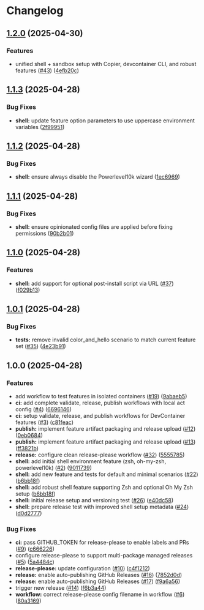 # Changelog

## [1.2.0](https://github.com/jonmatum/devcontainer-features/compare/v1.1.3...v1.2.0) (2025-04-30)


### Features

* unified shell + sandbox setup with Copier, devcontainer CLI, and robust features ([#43](https://github.com/jonmatum/devcontainer-features/issues/43)) ([4efb20c](https://github.com/jonmatum/devcontainer-features/commit/4efb20ccf7244eedcbde25f576e1ad150292a2e7))

## [1.1.3](https://github.com/jonmatum/devcontainer-features/compare/v1.1.2...v1.1.3) (2025-04-28)


### Bug Fixes

* **shell:** update feature option parameters to use uppercase environment variables ([2f99951](https://github.com/jonmatum/devcontainer-features/commit/2f99951f05b8e5a8674447ca4d738e38af2ba752))

## [1.1.2](https://github.com/jonmatum/devcontainer-features/compare/v1.1.1...v1.1.2) (2025-04-28)


### Bug Fixes

* **shell:** ensure always disable the Powerlevel10k wizard ([1ec6969](https://github.com/jonmatum/devcontainer-features/commit/1ec69697a9e0ad3b4c255cc5ea81175a8bbd4d27))

## [1.1.1](https://github.com/jonmatum/devcontainer-features/compare/v1.1.0...v1.1.1) (2025-04-28)


### Bug Fixes

* **shell:** ensure opinionated config files are applied before fixing permissions ([90b2b01](https://github.com/jonmatum/devcontainer-features/commit/90b2b01bfdda6fff43d2bea3925d596ff965e988))

## [1.1.0](https://github.com/jonmatum/devcontainer-features/compare/v1.0.1...v1.1.0) (2025-04-28)


### Features

* **shell:** add support for optional post-install script via URL ([#37](https://github.com/jonmatum/devcontainer-features/issues/37)) ([f029b13](https://github.com/jonmatum/devcontainer-features/commit/f029b13735b9578b344b529a3ae29052438ae688))

## [1.0.1](https://github.com/jonmatum/devcontainer-features/compare/v1.0.0...v1.0.1) (2025-04-28)


### Bug Fixes

* **tests:** remove invalid color_and_hello scenario to match current feature set ([#35](https://github.com/jonmatum/devcontainer-features/issues/35)) ([4e23b91](https://github.com/jonmatum/devcontainer-features/commit/4e23b91f756a6c2686d4c4d2e1f3220ae66a7540))

## 1.0.0 (2025-04-28)


### Features

* add workflow to test features in isolated containers ([#19](https://github.com/jonmatum/devcontainer-features/issues/19)) ([9abaeb5](https://github.com/jonmatum/devcontainer-features/commit/9abaeb5beb20ca54965aa41fa4553ab0b2900ec3))
* **ci:** add complete validate, release, publish workflows with local act config ([#4](https://github.com/jonmatum/devcontainer-features/issues/4)) ([6696146](https://github.com/jonmatum/devcontainer-features/commit/6696146ba58fa39f4bfe187c36243c49700b9bd4))
* **ci:** setup validate, release, and publish workflows for DevContainer features ([#3](https://github.com/jonmatum/devcontainer-features/issues/3)) ([c81feac](https://github.com/jonmatum/devcontainer-features/commit/c81feac96e65b7bd816539be03508752628cbb31))
* **publish:** implement feature artifact packaging and release upload ([#12](https://github.com/jonmatum/devcontainer-features/issues/12)) ([0eb0684](https://github.com/jonmatum/devcontainer-features/commit/0eb06843e556327f2767cf8e16be07121fe6ef9c))
* **publish:** implement feature artifact packaging and release upload ([#13](https://github.com/jonmatum/devcontainer-features/issues/13)) ([ff3821b](https://github.com/jonmatum/devcontainer-features/commit/ff3821b66c0cb4ffb2e041cbe2a100fa7c71c57d))
* **release:** configure clean release-please workflow ([#32](https://github.com/jonmatum/devcontainer-features/issues/32)) ([5555785](https://github.com/jonmatum/devcontainer-features/commit/5555785d7861d54c90f3a13e67067a8e0a58f281))
* **shell:** add initial shell environment feature (zsh, oh-my-zsh, powerlevel10k) ([#2](https://github.com/jonmatum/devcontainer-features/issues/2)) ([9011739](https://github.com/jonmatum/devcontainer-features/commit/9011739e40609e488d415ddbe5d72219e6002696))
* **shell:** add new feature and tests for default and minimal scenarios ([#22](https://github.com/jonmatum/devcontainer-features/issues/22)) ([b6bb18f](https://github.com/jonmatum/devcontainer-features/commit/b6bb18f8bec8bf46e1a950182eb9671196330f52))
* **shell:** add robust shell feature supporting Zsh and optional Oh My Zsh setup ([b6bb18f](https://github.com/jonmatum/devcontainer-features/commit/b6bb18f8bec8bf46e1a950182eb9671196330f52))
* **shell:** initial release setup and versioning test ([#26](https://github.com/jonmatum/devcontainer-features/issues/26)) ([e40dc58](https://github.com/jonmatum/devcontainer-features/commit/e40dc580ef643f1f2a467fd4eb571e6dbaf96de9))
* **shell:** prepare release test with improved shell setup metadata ([#24](https://github.com/jonmatum/devcontainer-features/issues/24)) ([d0d2777](https://github.com/jonmatum/devcontainer-features/commit/d0d27771aaa15aaf6d1f9482ffee69c489d74276))


### Bug Fixes

* **ci:** pass GITHUB_TOKEN for release-please to enable labels and PRs ([#9](https://github.com/jonmatum/devcontainer-features/issues/9)) ([c666226](https://github.com/jonmatum/devcontainer-features/commit/c6662261b4cac38d54855b01a189c3f3f7de81cb))
* configure release-please to support multi-package managed releases ([#5](https://github.com/jonmatum/devcontainer-features/issues/5)) ([5a4484c](https://github.com/jonmatum/devcontainer-features/commit/5a4484c6591c25efdd2d702a5fb342795d9a4092))
* **release-please:** update configuration ([#10](https://github.com/jonmatum/devcontainer-features/issues/10)) ([c4f1212](https://github.com/jonmatum/devcontainer-features/commit/c4f12127eda959cb65dda415d34dda79b6445379))
* **release:** enable auto-publishing GitHub Releases ([#16](https://github.com/jonmatum/devcontainer-features/issues/16)) ([7852d0d](https://github.com/jonmatum/devcontainer-features/commit/7852d0da0c71a7f68ff74c9ca0c21573381b6517))
* **release:** enable auto-publishing GitHub Releases ([#17](https://github.com/jonmatum/devcontainer-features/issues/17)) ([f9a6a56](https://github.com/jonmatum/devcontainer-features/commit/f9a6a566cdf5279cb3c5797ecd43fd9359e9bceb))
* trigger new release ([#14](https://github.com/jonmatum/devcontainer-features/issues/14)) ([f6b3a44](https://github.com/jonmatum/devcontainer-features/commit/f6b3a4409b622533504c869fdd6d6b03544fe364))
* **workflow:** correct release-please config filename in workflow ([#6](https://github.com/jonmatum/devcontainer-features/issues/6)) ([80a3169](https://github.com/jonmatum/devcontainer-features/commit/80a3169adc983162cf550e98d675ec04da6843cb))
